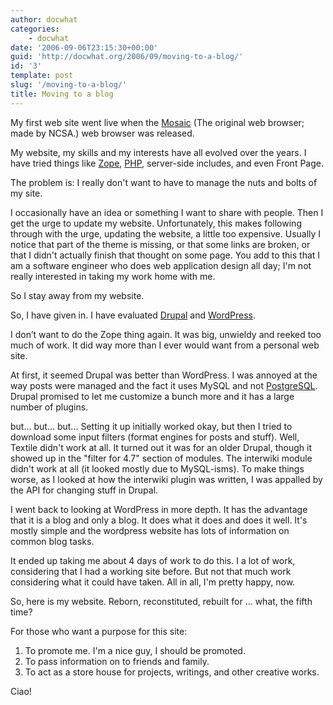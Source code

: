 ```yaml
---
author: docwhat
categories:
    - docwhat
date: '2006-09-06T23:15:30+00:00'
guid: 'http://docwhat.org/2006/09/moving-to-a-blog/'
id: '3'
template: post
slug: '/moving-to-a-blog/'
title: Moving to a blog
---
```


My first web site went live when the
[Mosaic](http://en.wikipedia.org/wiki/Mosaic_%28web_browser%29) (The original
web browser; made by NCSA.) web browser was released.

My website, my skills and my interests have all evolved over the years. I have
tried things like [Zope](http://zope.org/), [PHP](http://php.net/),
server-side includes, and even Front Page.

The problem is: I really don't want to have to manage the nuts and bolts of my
site.

I occasionally have an idea or something I want to share with people. Then I
get the urge to update my website. Unfortunately, this makes following through
with the urge, updating the website, a little too expensive. Usually I notice
that part of the theme is missing, or that some links are broken, or that I
didn't actually finish that thought on some page. You add to this that I am a
software engineer who does web application design all day; I'm not really
interested in taking my work home with me.

So I stay away from my website.

So, I have given in. I have evaluated [Drupal](http://drupal.org) and
[WordPress](http://wordpress.org/).

I don’t want to do the Zope thing again. It was big, unwieldy and reeked too
much of work. It did way more than I ever would want from a personal web site.

At first, it seemed Drupal was better than WordPress. I was annoyed at the way
posts were managed and the fact it uses MySQL and not
[PostgreSQL](http://postgresql.org/). Drupal promised to let me customize a
bunch more and it has a large number of plugins.

but... but... but... Setting it up initially worked okay, but then I tried to
download some input filters (format engines for posts and stuff). Well,
Textile didn't work at all. It turned out it was for an older Drupal, though
it showed up in the "filter for 4.7" section of modules. The interwiki module
didn't work at all (it looked mostly due to MySQL-isms). To make things worse,
as I looked at how the interwiki plugin was written, I was appalled by the API
for changing stuff in Drupal.

I went back to looking at WordPress in more depth. It has the advantage that
it is a blog and only a blog. It does what it does and does it well. It's
mostly simple and the wordpress website has lots of information on common blog
tasks.

It ended up taking me about 4 days of work to do this. I a lot of work,
considering that I had a working site before. But not that much work
considering what it could have taken. All in all, I'm pretty happy, now.

So, here is my website. Reborn, reconstituted, rebuilt for ... what, the fifth
time?

For those who want a purpose for this site:

1.  To promote me. I'm a nice guy, I should be promoted.
2.  To pass information on to friends and family.
3.  To act as a store house for projects, writings, and other creative works.

Ciao!
